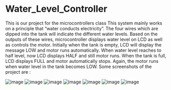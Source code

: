 # Water_Level_Controller
This is our project for the microcontrollers class
This system mainly works on a principle that “water conducts electricity”. The
four wires which are dipped into the tank will indicate the different water levels.
Based on the outputs of these wires, microcontroller displays water level on
LCD as well as controls the motor.
Initially when the tank is empty, LCD will display the message LOW and motor
runs automatically. When water level reaches to half level, now LCD displays
HALF and still motor runs.
When the tank is full, LCD displays FULL and motor automatically stops.
Again, the motor runs when water level in the tank becomes LOW.
Some screenshots of the project are :

![image](https://user-images.githubusercontent.com/82048242/147887377-41dfa608-9d68-41d0-8bfe-9f7e9bd4466b.png)
![image](https://user-images.githubusercontent.com/82048242/147887395-285532f0-0b51-4c71-9163-d93c8b76db55.png)
![image](https://user-images.githubusercontent.com/82048242/147887418-0f14426f-b305-4eab-847f-dd9a5ce1403c.png)
![image](https://user-images.githubusercontent.com/82048242/147887440-998adde8-3141-4431-830b-8eee56a4ee8b.png)
![image](https://user-images.githubusercontent.com/82048242/147887470-e1fa07a2-4c2d-438e-9188-b46ed326ddd1.png)
![image](https://user-images.githubusercontent.com/82048242/147887484-8e9a3242-092b-4d18-ac63-54c0d9cb7df6.png)
![image](https://user-images.githubusercontent.com/82048242/147887492-efaa7e47-fb7a-4288-bb26-c7a7ee961772.png)
